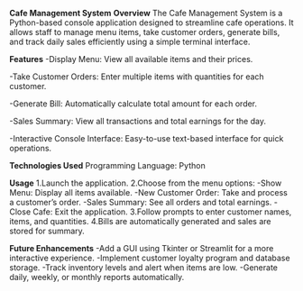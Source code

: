**Cafe Management System** 
**Overview**
The Cafe Management System is a Python-based console application designed to streamline cafe operations. It allows staff to manage menu items, take customer orders, generate bills, and track daily sales efficiently using a simple terminal interface.

**Features**
-Display Menu: View all available items and their prices.

-Take Customer Orders: Enter multiple items with quantities for each customer.

-Generate Bill: Automatically calculate total amount for each order.

-Sales Summary: View all transactions and total earnings for the day.

-Interactive Console Interface: Easy-to-use text-based interface for quick operations.

**Technologies Used**
Programming Language: Python 

**Usage**
1.Launch the application.
2.Choose from the menu options:
-Show Menu: Display all items available.
-New Customer Order: Take and process a customer’s order.
-Sales Summary: See all orders and total earnings.
-Close Cafe: Exit the application.
3.Follow prompts to enter customer names, items, and quantities.
4.Bills are automatically generated and sales are stored for summary.

**Future Enhancements**
-Add a GUI using Tkinter or Streamlit for a more interactive experience.
-Implement customer loyalty program and database storage.
-Track inventory levels and alert when items are low.
-Generate daily, weekly, or monthly reports automatically.
